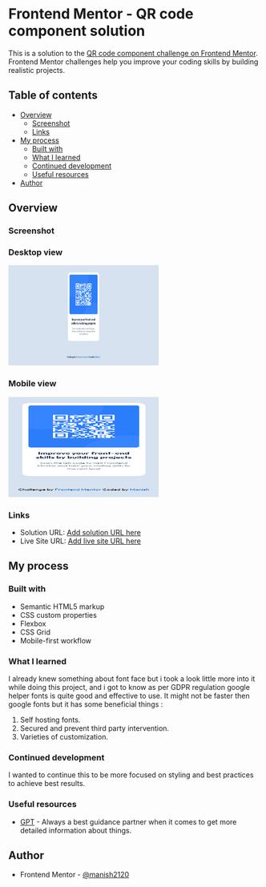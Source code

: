 # Frontend Mentor - QR code component solution

This is a solution to the [QR code component challenge on Frontend Mentor](https://www.frontendmentor.io/challenges/qr-code-component-iux_sIO_H). Frontend Mentor challenges help you improve your coding skills by building realistic projects. 

## Table of contents

- [Overview](#overview)
  - [Screenshot](#screenshot)
  - [Links](#links)
- [My process](#my-process)
  - [Built with](#built-with)
  - [What I learned](#what-i-learned)
  - [Continued development](#continued-development)
  - [Useful resources](#useful-resources)
- [Author](#author)

## Overview

### Screenshot

### Desktop view

<img src="./screenshots/desktop-view.png" alt="Desktop view" width="300" height="200">

### Mobile view

<img src="./screenshots/mobile-view.png" alt="Mobile view" width="300" height="200">


### Links

- Solution URL: [Add solution URL here](https://qr-code-component-mchv.vercel.app/)
- Live Site URL: [Add live site URL here](https://qr-code-component-mchv.vercel.app/)

## My process

### Built with

- Semantic HTML5 markup
- CSS custom properties
- Flexbox
- CSS Grid
- Mobile-first workflow

### What I learned

I already knew something about font face but i took a look little more into it while doing this project, and i got to know as per GDPR regulation google helper fonts is quite good and effective to use.
It might not be faster then google fonts but it has some beneficial things :
1. Self hosting fonts.
2. Secured and prevent third party intervention.
3. Varieties of customization.

### Continued development

I wanted to continue this to be more focused on styling and best practices to achieve best results.

### Useful resources

- [GPT](https://chatgpt.com/) - Always a best guidance partner when it comes to get more detailed information about things.

## Author

- Frontend Mentor - [@manish2120](https://www.frontendmentor.io/profile/manish2120)
